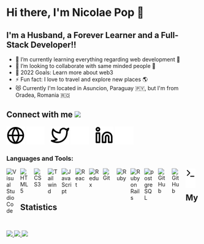 # Hi there, I'm Nicolae Pop 👋 

## I'm a Husband, a Forever Learner and a Full-Stack Developer!!

- 🌱 I’m currently learning everything regarding web development 🤣
- 👯 I’m looking to collaborate with same minded people 🤗
- 🥅 2022 Goals: Learn more about web3
- ⚡ Fun fact: I love to travel and explore new places 🌎
- 😻 Currently I'm located in Asuncion, Paraguay 🇵🇾, but I'm from Oradea, Romania 🇷🇴

## Connect with me <img src='https://raw.githubusercontent.com/ShahriarShafin/ShahriarShafin/main/Assets/handshake.gif' width="100px">

[![website](./img/globe-light.svg)](https://portfolio-nicolae-pop.netlify.app#gh-light-mode-only)
[![website](./img/globe-dark.svg)](https://portfolio-nicolae-pop.netlify.app#gh-dark-mode-only)
&nbsp;&nbsp;
[![website](./img/twitter-light.svg)](https://twitter.com/nicupop729#gh-light-mode-only)
[![website](./img/twitter-dark.svg)](https://twitter.com/nicupop729#gh-dark-mode-only)
&nbsp;&nbsp;
[![website](./img/linkedin-light.svg)](https://www.linkedin.com/in/nicolae-pop#gh-light-mode-only)
[![website](./img/linkedin-dark.svg)](https://www.linkedin.com/in/nicolae-pop#gh-dark-mode-only)
&nbsp;&nbsp;

### Languages and Tools:

[<img align="left" alt="Visual Studio Code" width="26px" src="https://cdn.jsdelivr.net/gh/devicons/devicon/icons/vscode/vscode-original.svg" style="padding-right:10px;" />](https://code.visualstudio.com/)
[<img align="left" alt="HTML5" width="26px" src="https://cdn.jsdelivr.net/gh/devicons/devicon/icons/html5/html5-original.svg" style="padding-right:10px;" />](https://developer.mozilla.org/en-US/docs/Web/Guide/HTML/HTML5)
[<img align="left" alt="CSS3" width="26px" src="https://cdn.jsdelivr.net/gh/devicons/devicon/icons/css3/css3-original.svg" style="padding-right:10px;" />](https://developer.mozilla.org/en-US/docs/Web/CSS)
[<img align="left" alt="Tailwind" width="26px" src="https://img.shields.io/badge/tailwindcss-%2338B2AC.svg?style=for-the-badge&logo=tailwind-css&logoColor=white" style="padding-right:10px;" />](https://tailwindcss.com/)
[<img align="left" alt="JavaScript" width="26px" src="https://cdn.jsdelivr.net/gh/devicons/devicon/icons/javascript/javascript-original.svg" style="padding-right:10px;" />](https://developer.mozilla.org/en-US/docs/Web/JavaScript)
[<img align="left" alt="React" width="26px" src="https://cdn.jsdelivr.net/gh/devicons/devicon/icons/react/react-original.svg" style="padding-right:10px;" />](https://reactjs.org/)
[<img align="left" alt="Redux" width="26px" src="https://cdn.jsdelivr.net/gh/devicons/devicon/icons/redux/redux-original.svg" style="padding-right:10px;" />](https://redux.js.org/)
[<img align="left" alt="Git" width="26px" src="https://cdn.jsdelivr.net/gh/devicons/devicon/icons/git/git-original.svg" style="padding-right:10px;" />](https://git-scm.com/)
[<img align="left" alt="Ruby" width="26px" src="https://cdn.jsdelivr.net/gh/devicons/devicon/icons/ruby/ruby-original.svg" style="padding-right:10px;" />](https://www.ruby-lang.org/)
[<img align="left" alt="Ruby on Rails" width="26px" src="https://upload.wikimedia.org/wikipedia/commons/thumb/6/62/Ruby_On_Rails_Logo.svg/64px-Ruby_On_Rails_Logo.svg.png" style="padding-right:10px;" />](https://rubyonrails.org/)
[<img align="left" alt="postgreSQL" width="26px" src="https://upload.wikimedia.org/wikipedia/commons/thumb/2/29/Postgresql_elephant.svg/64px-Postgresql_elephant.svg.png" style="padding-right:10px;" />](https://www.postgresql.org/)
[<img align="left" alt="GitHub" width="26px" src="https://user-images.githubusercontent.com/3369400/139447912-e0f43f33-6d9f-45f8-be46-2df5bbc91289.png" style="padding-right:10px;" />](https://github.com#gh-dark-mode-only)
[<img align="left" alt="GitHub" width="26px" src="https://user-images.githubusercontent.com/3369400/139448065-39a229ba-4b06-434b-bc67-616e2ed80c8f.png" style="padding-right:10px;" />](https://github.com#gh-light-mode-only)
[<img align="left" alt="Terminal" width="26px" src="./img/terminal-light.svg" />](https://developer.mozilla.org/en-US/docs/Learn/Tools_and_testing/Understanding_client-side_tools/Command_line#gh-light-mode-only)
[<img align="left" alt="Terminal" width="26px" src="./img/terminal-dark.svg" />](https://developer.mozilla.org/en-US/docs/Learn/Tools_and_testing/Understanding_client-side_tools/Command_line#gh-dark-mode-only)

<br />
<br />

## My Statistics
<br/>

<p align="left">
  <a href="https://github.com/nicupop729">
  <img width="49.5%" src="https://github-readme-stats.vercel.app/api?username=nicupop729&show_icons=true&theme=tokyonight&hide_border=true" />
  <img width="49.5%" src="https://github-readme-streak-stats.herokuapp.com/?user=nicupop729&theme=tokyonight&hide_border=true" />
  <img height="50%" width="auto" src ="https://github-readme-stats.vercel.app/api/top-langs/?username=nicupop729&layout=compact&hide_border=true&theme=tokyonight&bg_color=00000000&langs_count=6&hide=jupyter%20notebook,tex,css,php">
  </a>
</p>
<br>
